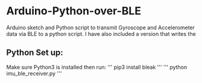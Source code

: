 # Arduino-Python-over-BLE
Arduino sketch and Python script to transmit Gyroscope and Accelerometer data via BLE to a python script. I have also included a version that writes the 

## Python Set up:

Make sure Python3 is installed then run:
'''
pip3 install bleak
'''
'''
python imu_ble_receiver.py
'''



